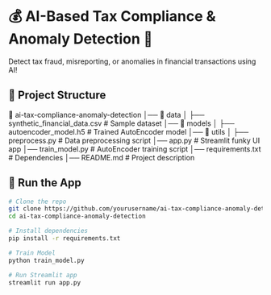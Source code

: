 # 💰 AI-Based Tax Compliance & Anomaly Detection 🚀

Detect tax fraud, misreporting, or anomalies in financial transactions using AI!

## 📂 Project Structure

📂 ai-tax-compliance-anomaly-detection │── 📂 data │ ├── synthetic_financial_data.csv # Sample dataset │── 📂 models │ ├── autoencoder_model.h5 # Trained AutoEncoder model │── 📂 utils │ ├── preprocess.py # Data preprocessing script │── app.py # Streamlit funky UI app │── train_model.py # AutoEncoder training script │── requirements.txt # Dependencies │── README.md # Project description


## 🚀 Run the App
```sh
# Clone the repo
git clone https://github.com/yourusername/ai-tax-compliance-anomaly-detection.git
cd ai-tax-compliance-anomaly-detection

# Install dependencies
pip install -r requirements.txt

# Train Model
python train_model.py

# Run Streamlit app
streamlit run app.py
